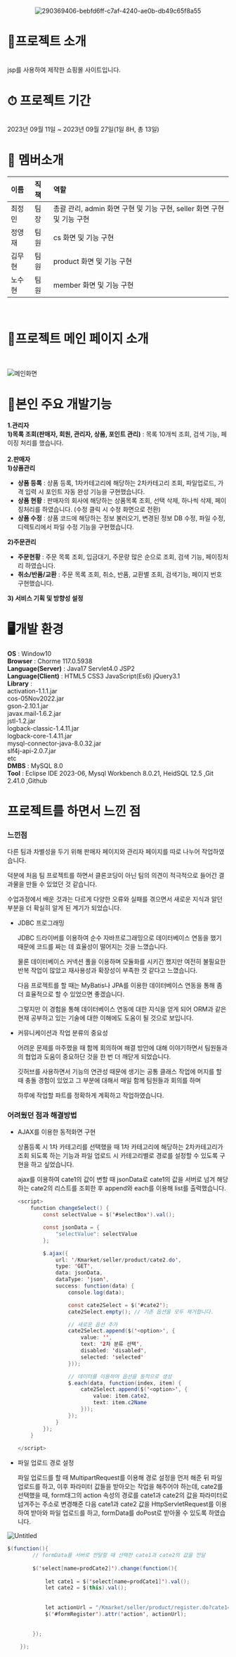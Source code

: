<div align=center>
  
  ![290369406-bebfd6ff-c7af-4240-ae0b-db49c65f8a55](https://github.com/jeongminchoi1017/Project/assets/153606946/b7de9a78-82fc-415d-8a03-42fcca6cc02a)

</div>
<h1>🛒프로젝트 소개</h1><br>
jsp를 사용하여 제작한 쇼핑몰 사이트입니다.
<h1>⏱ 프로젝트 기간</h1><br>
2023년 09월 11일 ~ 2023년 09월 27일(1일 8H, 총 13일)
<br>
<h1>👫 멤버소개</h1>

|이름|직책| 역할                                        |
|:----|:----|:------------------------------------------|
|최정민|팀장| 총괄 관리, admin 화면 구현 및 기능 구현, seller 화면 구현 및 기능 구현 |
|정영재|팀원| cs 화면 및 기능 구현                      |
|김무현|팀원| product 화면 및 기능 구현                        |
|노수현|팀원| member 화면 및 기능 구현                         |

<br>
<h1>🌟프로젝트 메인 페이지 소개</h1><br>

![메인화면](https://github.com/jeongminchoi1017/Project/assets/153606946/c1685e01-ee5e-4e48-8ac3-db2c6efecb8e)


<h1>🌝본인 주요 개발기능</h1>

**1.관리자**<br>
**1)목록 조회(판매자, 회원, 관리자, 상품, 포인트 관리)** : 목록 10개씩 조회, 검색 기능, 페이징 처리를 했습니다.<br>
<br>
**2.판매자**<br>
**1)상품관리**<br/>
- **상품 등록** : 상품 등록, 1차카테고리에 해당하는 2차카테고리 조회, 파일업로드, 가격 입력 시 포인트 자동 완성 기능을 구현했습니다. <br>
- **상품 현황** : 판매자의 회사에 해당하는 상품목록 조회, 선택 삭제, 하나씩 삭제, 페이징처리를 하였습니다. (수정 클릭 시 수정 화면으로 전환) <br>
- **상품 수정** : 상품 코드에 해당하는 정보 불러오기, 변경된 정보 DB 수정, 파일 수정, 디렉토리에서 파일 수정 기능을 구현했습니다. <br>

**2)주문관리**<br>
- **주문현황** : 주문 목록 조회, 입금대기, 주문량 많은 순으로 조회, 검색 기능, 페이징처리 하였습니다. <br>
- **취소/반품/교환** : 주문 목록 조회, 취소, 반품, 교환별 조회, 검색기능, 페이지 번호 구현했습니다. <br>

**3) 서비스 기획 및 방향성 설정**
<br>

<h1>🖥개발 환경</h1>

**OS** : Window10<br>
**Browser** : Chorme 117.0.5938<br>
**Language(Server)** : Java17 Servlet4.0 JSP2<br>
**Language(Client)** : HTML5 CSS3 JavaScript(Es6) jQuery3.1<br>
**Library** : <br>activation-1.1.1.jar<br> cos-05Nov2022.jar<br> gson-2.10.1.jar <br>javax.mail-1.6.2.jar <br>jstl-1.2.jar<br> logback-classic-1.4.11.jar <br>logback-core-1.4.11.jar <br>mysql-connector-java-8.0.32.jar <br>slf4j-api-2.0.7.jar<br> etc<br>
**DMBS** : MySQL 8.0<br>
**Tool** : Eclipse IDE 2023-06, Mysql Workbench 8.0.21, HeidSQL 12.5 ,Git 2.41.0 ,Github
<br>

<h1>프로젝트를 하면서 느낀 점</h1>

### 느낀점

다른 팀과 차별성을 두기 위해 판매자 페이지와 관리자 페이지를 따로 나누어 작업하였습니다.

덕분에 처음 팀 프로젝트를 하면서 클론코딩이 아닌 팀의 의견이 적극적으로 들어간 결과물을 만들 수 있었던 것 같습니다.

수업과정에서 배운 것과는 다르게 다양한 오류와 실패를 겪으면서 새로운 지식과 알던 부분을 더 확실히 알게 된 계기가 되었습니다.

- JDBC 프로그래밍

  JDBC 드라이버를 이용하여 순수 자바프로그래밍으로 데이터베이스 연동을 했기 때문에 코드를 짜는 데 효율성이 떨어지는 것을 느꼈습니다.

  물론 데이터베이스 커넥션 풀을 이용하며 모듈화를 시키긴 했지만 여전히 불필요한 반복 작업이 많았고 재사용성과 확장성이 부족한 것 같다고 느꼈습니다.

  다음 프로젝트를 할 때는 MyBatis나 JPA를 이용한 데이터베이스 연동을 통해 좀 더 효율적으로 할 수 있었으면 좋겠습니다.

  그렇지만 이 경험을 통해 데이터베이스 연동에 대한 지식을 얻게 되어 ORM과 같은 현재 공부하고 있는 기술에 대한 이해에도 도움이 될 것으로 보입니다.

- 커뮤니케이션과 작업 분류의 중요성

  어려운 문제를 마주했을 때 함께 회의하며 해결 방안에 대해 이야기하면서 팀원들과의 협업과 도움이 중요하단 것을 한 번 더 깨닫게 되었습니다.

  깃허브를 사용하면서 기능의 연관성 때문에 생기는 공통 클래스 작업에 머지를 할 때 충돌 경험이 있었고 그 부분에 대해서 매일 함께 팀원들과 회의를 하며

  하루에 작업할 파트를 정확하게 계획하고 작업하였습니다.




### 어려웠던 점과 해결방법



- AJAX를 이용한 동적화면 구현

  상품등록 시 1차 카테고리를 선택했을 때 1차 카테고리에 해당하는 2차카테고리가 조회 되도록 하는 기능과 파일 업로드 시 카테고리별로 경로를 설정할 수 있도록 구현을 하고 싶었습니다.

  ajax를 이용하여 cate1의 값이 변할 때 jsonData로 cate1의 값을 서버로 넘겨 해당하는 cate2의 리스트를 조회한 후 append와 each를 이용해 list를 출력했습니다.

    ```java
    <script>
        function changeSelect() {
            const selectValue = $('#selectBox').val();
    
            const jsonData = {
                "selectValue": selectValue
            };
    
            $.ajax({
                url: '/Kmarket/seller/product/cate2.do',
                type: 'GET',
                data: jsonData,
                dataType: 'json',
                success: function(data) {
                    console.log(data);
    
                    const cate2Select = $('#cate2');
                    cate2Select.empty(); // 기존 옵션을 모두 제거합니다.
    
                    // 새로운 옵션 추가
                    cate2Select.append($('<option>', {
                        value: '',
                        text: '2차 분류 선택',
                        disabled: 'disabled',
                        selected: 'selected'
                    }));
    
                    // 데이터를 이용하여 옵션을 동적으로 생성
                    $.each(data, function(index, item) {
                        cate2Select.append($('<option>', {
                            value: item.cate2,
                            text: item.c2Name
                        }));
                    });
                }
            });
        }
        
    </script>
    ```


- 파일 업로드 경로 설정

  파일 업로드를 할 때 MultipartRequest를 이용해 경로 설정을 먼저 해준 뒤 파일 업로드를 하고, 이후 파라미터 값들을 받아오는 작업을 해주어야 하는데, cate2를 선택했을 때, form태그의 action 속성의 경로를 cate1과 cate2의 값을 파라미터로 넘겨주는 주소로 변경해준 다음 cate1과 cate2 값을 HttpServletRequest를 이용하여 받아와 파일 업로드를 하고, formData를 doPost로 받아올 수 있도록 하였습니다.<br>

![Untitled](https://github.com/jeongminchoi1017/Project/assets/153606946/68c3d2b0-8e14-4b18-97e0-4470d5c02de5)

```java
$(function(){
    	// formData를 서버로 전달할 때 선택한 cate1과 cate2의 값을 전달
    	 
    	$('select[name=prodCate2]').change(function(){
    		
    		let cate1 = $('select[name=prodCate1]').val();
    		let cate2 = $(this).val();
    		
    		
    		let actionUrl = "/Kmarket/seller/product/register.do?cate1="+cate1+"&cate2="+cate2;
    		$('#formRegister').attr('action', actionUrl);
    		
    		
    	});
    	
    });
```
